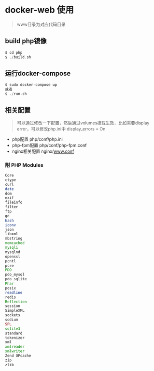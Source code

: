 # docker-web 使用

> www目录为对应代码目录

## build php镜像

``` php
$ cd php
$ ./build.sh
```

## 运行docker-compose

``` php
$ sudo docker-compose up
或者
$ ./run.sh
```

## 相关配置

> 可以通过修改一下配置，然后通过volumes挂载生效，比如需要display error，可以修改php.ini中 display_errors = On

- php配置 php/conf/php.ini
- php-fpm配置 php/conf/php-fpm.conf
- nginx相关配置 nginx/www.conf

### 附 PHP Modules

``` php
Core
ctype
curl
date
dom
exif
fileinfo
filter
ftp
gd
hash
iconv
json
libxml
mbstring
memcached
mysqli
mysqlnd
openssl
pcntl
pcre
PDO
pdo_mysql
pdo_sqlite
Phar
posix
readline
redis
Reflection
session
SimpleXML
sockets
sodium
SPL
sqlite3
standard
tokenizer
xml
xmlreader
xmlwriter
Zend OPcache
zip
zlib

```